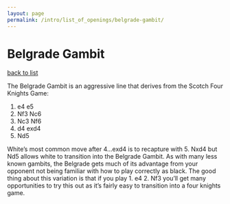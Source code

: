 ```yaml
---
layout: page
permalink: /intro/list_of_openings/belgrade-gambit/
---
```


# Belgrade Gambit

[back to list](../../intro/list_of_openings)



The Belgrade Gambit is an aggressive line that derives from the Scotch Four Knights Game:

1. e4 e5
2. Nf3 Nc6
3. Nc3 Nf6
4. d4 exd4
5. Nd5

White’s most common move after 4…exd4 is to recapture with 5. Nxd4 but Nd5 allows white to transition into the Belgrade Gambit. As with many less known gambits, the Belgrade gets much of its advantage from your opponent not being familiar with how to play correctly as black. The good thing about this variation is that if you play 1. e4 2. Nf3 you’ll get many opportunities to try this out as it’s fairly easy to transition into a four knights game.




